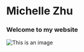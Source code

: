 # Michelle Zhu
### Welcome to my website

![This is an image](https://screenarts2019home.files.wordpress.com/2019/05/unnamed-file.png)

